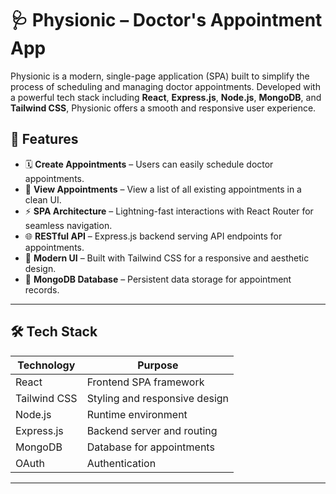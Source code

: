 # 🩺 Physionic – Doctor's Appointment App

Physionic is a modern, single-page application (SPA) built to simplify the process of scheduling and managing doctor appointments. Developed with a powerful tech stack including **React**, **Express.js**, **Node.js**, **MongoDB**, and **Tailwind CSS**, Physionic offers a smooth and responsive user experience.

## 🚀 Features

- 🗓️ **Create Appointments** – Users can easily schedule doctor appointments.
- 👀 **View Appointments** – View a list of all existing appointments in a clean UI.
- ⚡ **SPA Architecture** – Lightning-fast interactions with React Router for seamless navigation.
- 🌐 **RESTful API** – Express.js backend serving API endpoints for appointments.
- 💅 **Modern UI** – Built with Tailwind CSS for a responsive and aesthetic design.
- 💾 **MongoDB Database** – Persistent data storage for appointment records.

---

## 🛠️ Tech Stack

| Technology    | Purpose                           |
| ------------- | --------------------------------- |
| React         | Frontend SPA framework            |
| Tailwind CSS  | Styling and responsive design     |
| Node.js       | Runtime environment               |
| Express.js    | Backend server and routing        |
| MongoDB       | Database for appointments         |
| OAuth         | Authentication                    |
---
